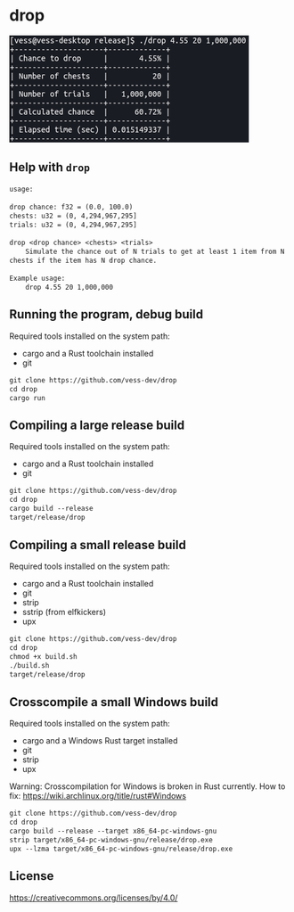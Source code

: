 # drop

![Example](example.png)

## Help with `drop`

```
usage:

drop chance: f32 = (0.0, 100.0)
chests: u32 = (0, 4,294,967,295]
trials: u32 = (0, 4,294,967,295]

drop <drop chance> <chests> <trials>
	Simulate the chance out of N trials to get at least 1 item from N chests if the item has N drop chance.

Example usage:
	drop 4.55 20 1,000,000
```

## Running the program, debug build

Required tools installed on the system path:
- cargo and a Rust toolchain installed
- git

```
git clone https://github.com/vess-dev/drop
cd drop
cargo run
```

## Compiling a large release build

Required tools installed on the system path:
- cargo and a Rust toolchain installed
- git

```
git clone https://github.com/vess-dev/drop
cd drop
cargo build --release
target/release/drop
```

## Compiling a small release build

Required tools installed on the system path:
- cargo and a Rust toolchain installed
- git
- strip
- sstrip (from elfkickers)
- upx

```
git clone https://github.com/vess-dev/drop
cd drop
chmod +x build.sh
./build.sh
target/release/drop
```

## Crosscompile a small Windows build

Required tools installed on the system path:
- cargo and a Windows Rust target installed
- git
- strip
- upx

Warning: Crosscompilation for Windows is broken in Rust currently.
How to fix: https://wiki.archlinux.org/title/rust#Windows

```
git clone https://github.com/vess-dev/drop
cd drop
cargo build --release --target x86_64-pc-windows-gnu
strip target/x86_64-pc-windows-gnu/release/drop.exe
upx --lzma target/x86_64-pc-windows-gnu/release/drop.exe
```

## License

https://creativecommons.org/licenses/by/4.0/
